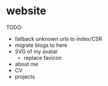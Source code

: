 # website

TODO:

- fallback unknown urls to index/CSR
- migrate blogs to here
- SVG of my avatar
  - replace favicon
- about me
- CV
- projects

